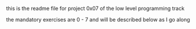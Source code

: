 this is the readme file for project 0x07 of the low level programming track

the mandatory exercises are 0 - 7 and will be described below as I go along
